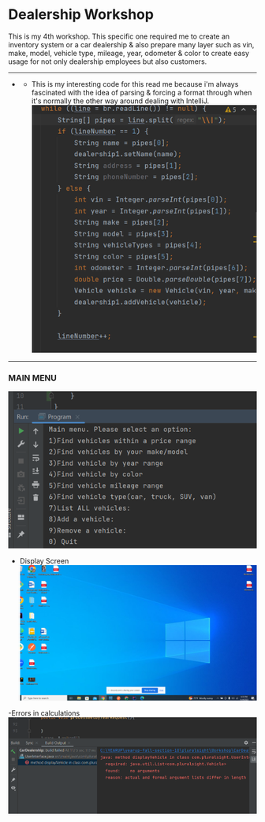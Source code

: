 # Dealership Workshop

This is my 4th workshop. This specific one required me to create an inventory system or
a car dealership & also prepare many layer such as
vin, make, model, vehicle type, mileage, year, odometer & color
to create easy usage for not only dealership employees but also customers.

----------------------------

- - This is my interesting code for this read me because i'm always fascinated with
    the idea of parsing & forcing a format through when it's normally the other way around dealing with IntelliJ.
![HERE](Interesting.PNG)

-----
### MAIN MENU
![HERE](DisplayScreen.PNG)

- Display Screen
![HERE](HomeScreen.PNG)

-Errors in calculations 
![HERE](Errors.PNG)
